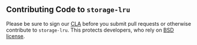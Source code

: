 Contributing Code to `storage-lru`
-------------------------------

Please be sure to sign our [CLA][] before you submit pull requests or otherwise contribute to `storage-lru`. This protects developers, who rely on [BSD license][].

[BSD license]: https://github.com/yahoo/storage-lru/blob/master/LICENSE.md
[CLA]: https://yahoocla.herokuapp.com/
